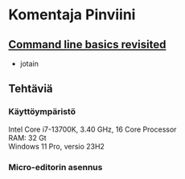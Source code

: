 # Komentaja Pinviini

## [Command line basics revisited](https://terokarvinen.com/2020/command-line-basics-revisited/?fromSearch=command%20line%20basics%20revisited)
- jotain

## Tehtäviä

### Käyttöympäristö

Intel Core i7-13700K, 3.40 GHz, 16 Core Processor   
RAM: 32 Gt   
Windows 11 Pro, versio 23H2   

### Micro-editorin asennus

